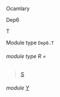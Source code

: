 Ocamlary

Dep6

T

Module type `Dep6.T`

<a id="module-type-R"></a>

###### module type R =

> [S](Ocamlary.Dep6.module-type-S.md)

<a id="module-Y"></a>

###### module [Y](Ocamlary.Dep6.module-type-T.Y.md)
